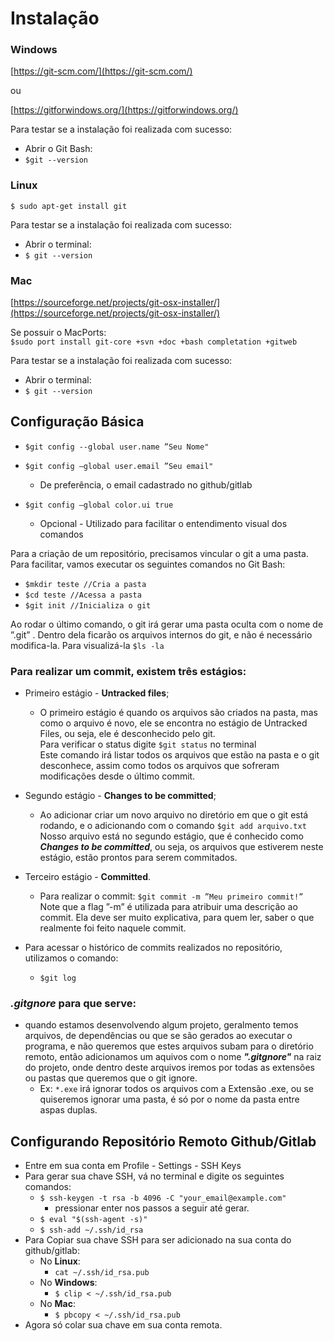 # Instalação

### Windows

[https://git-scm.com/](https://git-scm.com/)

ou

[https://gitforwindows.org/](https://gitforwindows.org/)

Para testar se a instalação foi realizada com sucesso:

- Abrir o Git Bash:
- `$git --version`

### Linux

`$ sudo apt-get install git`

Para testar se a instalação foi realizada com sucesso:

- Abrir o terminal:
- `$ git --version`

### Mac

[https://sourceforge.net/projects/git-osx-installer/](https://sourceforge.net/projects/git-osx-installer/)

Se possuir o MacPorts:  
`$sudo port install git-core +svn +doc +bash completation +gitweb`

Para testar se a instalação foi realizada com sucesso:

- Abrir o terminal:
- `$ git --version`

## Configuração Básica

- `$git config --global user.name ”Seu Nome"`
- `$git config –global user.email ”Seu email"`

  - De preferência, o email cadastrado no github/gitlab

- `$git config –global color.ui true`
  - Opcional - Utilizado para facilitar o entendimento visual dos comandos

Para a criação de um repositório, precisamos vincular o git a uma pasta.
Para facilitar, vamos executar os seguintes comandos no Git Bash:

- `$mkdir teste //Cria a pasta`
- `$cd teste //Acessa a pasta`
- `$git init //Inicializa o git`

Ao rodar o último comando, o git irá gerar uma pasta oculta com o nome
de ”.git” . Dentro dela ficarão os arquivos internos do git, e não é necessário modifica-la. Para visualizá-la `$ls -la`

### Para realizar um commit, existem três estágios:

- Primeiro estágio - **Untracked files**;
  - O primeiro estágio é quando os arquivos são criados na pasta, mas como o
    arquivo é novo, ele se encontra no estágio de Untracked Files, ou seja, ele é desconhecido pelo git.  
     Para verificar o status digite `$git status` no terminal  
     Este comando irá listar todos os arquivos que estão na pasta e o git
    desconhece, assim como todos os arquivos que sofreram modificações
    desde o último commit.
- Segundo estágio - **Changes to be committed**;
  - Ao adicionar criar um novo arquivo no diretório em que o git está rodando, e o adicionando com o comando `$git add arquivo.txt`  
    Nosso arquivo está no segundo estágio, que é conhecido como **_Changes
    to be committed_**, ou seja, os arquivos que estiverem neste estágio, estão
    prontos para serem commitados.
- Terceiro estágio - **Committed**.

  - Para realizar o commit:
    `$git commit -m ”Meu primeiro commit!”`  
     Note que a flag ”-m” é utilizada para atribuir uma descrição ao commit.
    Ela deve ser muito explicativa, para quem ler, saber o que realmente foi
    feito naquele commit.

- Para acessar o histórico de commits realizados no repositório, utilizamos o
  comando:
  - `$git log`

### **_.gitgnore_** para que serve:

- quando estamos desenvolvendo algum projeto, geralmento temos arquivos, de dependências ou que se são gerados ao executar o programa, e não queremos que estes arquivos subam para o diretório remoto, então adicionamos um aquivos com o nome **_".gitgnore"_** na raiz do projeto, onde dentro deste arquivos iremos por todas as extensões ou pastas que queremos que o git ignore.
  - Ex: `*.exe` irá ignorar todos os arquivos com a Extensão .exe, ou se quiseremos ignorar uma pasta, é só por o nome da pasta entre aspas duplas.

## Configurando Repositório Remoto Github/Gitlab

- Entre em sua conta em Profile - Settings - SSH Keys
- Para gerar sua chave SSH, vá no terminal e digite os seguintes comandos: 
  - `$ ssh-keygen -t rsa -b 4096 -C "your_email@example.com"`
    - pressionar enter nos passos a seguir até gerar.
  - `$ eval "$(ssh-agent -s)"`
  -  `$ ssh-add ~/.ssh/id_rsa`
- Para Copiar sua chave SSH para ser adicionado na sua conta do github/gitlab:
  - No **Linux**:
    - `cat ~/.ssh/id_rsa.pub`
  - No **Windows**:
    - `$ clip < ~/.ssh/id_rsa.pub`
  - No **Mac**:
    - `$ pbcopy < ~/.ssh/id_rsa.pub`  
- Agora só colar sua chave em sua conta remota.